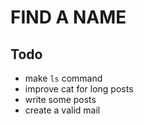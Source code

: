 # FIND A NAME

## Todo

- make `ls` command
- improve cat for long posts
- write some posts
- create a valid mail